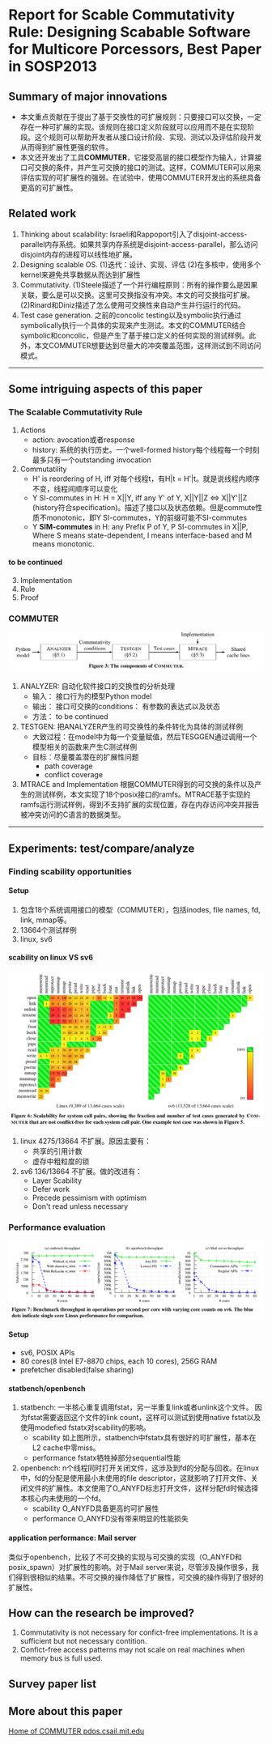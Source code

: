 # Report for Scable Commutativity Rule: Designing Scabable Software for Multicore Porcessors, Best Paper in SOSP2013
## Summary of major innovations
* 本文重点贡献在于提出了基于交换性的可扩展规则：只要接口可以交换，一定存在一种可扩展的实现。该规则在接口定义阶段就可以应用而不是在实现阶段。这个规则可以帮助开发者从接口设计阶段、实现、测试以及评估阶段开发从而得到扩展性更强的软件。
* 本文还开发出了工具**COMMUTER**，它接受高层的接口模型作为输入，计算接口可交换的条件，并产生可交换的接口的测试。这样，COMMUTER可以用来评估实现的可扩展性的强弱。在试验中，使用COMMUTER开发出的系统具备更高的可扩展性。
## Related work
1. Thinking about scalability: Israeli和Rappoport引入了disjoint-access-parallel内存系统。如果共享内存系统是disjoint-access-parallel，那么访问disjoint内存的进程可以线性地扩展。
2. Designing scalable OS. (1)迭代：设计、实现、评估 (2)在多核中，使用多个kernel来避免共享数据从而达到扩展性
3. Commutativity. (1)Steele描述了一个并行编程原则：所有的操作要么是因果关联，要么是可以交换。这里可交换指没有冲突。本文的可交换指可扩展。(2)Rinard和Diniz描述了怎么使用可交换性来自动产生并行运行的代码。
4. Test case generation. 之前的concolic testing以及symbolic执行通过symbolically执行一个具体的实现来产生测试。本文的COMMUTER结合symbolic和concolic，但是产生了基于接口定义的任何实现的测试样例。此外，本文COMMUTER想要达到尽量大的冲突覆盖范围，这样测试到不同访问模式。

---

## Some intriguing aspects of this paper
### The Scalable Commutativity Rule
1. Actions
    * action: avocation或者response
    * history: 系统的执行历史。一个well-formed history每个线程每一个时刻最多只有一个outstanding invocation
2. Commutatility
    + H' is reordering of H, iff 对每个线程t，有H|t = H'|t。就是说线程内顺序不变，线程间顺序可以变化
    + Y SI-commutes in H: H = X||Y, iff any Y' of Y, X||Y||Z <=> X||Y'||Z (history符合specification)。描述了接口以及状态依赖。但是commute性质不monotonic，即Y SI-commutes，Y的前缀可能不SI-commutes
    + Y **SIM-commutes** in H: any Prefix P of Y, P SI-commutes in X||P, Where S means state-dependent, I means interface-based and M means monotonic.
#### to be continued
3. Implementation
4. Rule
5. Proof

### COMMUTER
![Components of COMMUTER](figures/commuter/Components_of_COMMUTER.png)

1. ANALYZER: 自动化软件接口的交换性的分析处理
    + 输入： 接口行为的模型Python model
    + 输出： 接口可交换的conditions： 有参数的表达式以及状态
    + 方法： to be continued
2. TESTGEN: 把ANALYZER产生的可交换性的条件转化为具体的测试样例
    + 大致过程：在model中为每一个变量赋值，然后TESGGEN通过调用一个模型相关的函数来产生C测试样例
    + 目标：尽量覆盖潜在的扩展性问题
        + path coverage
        + conflict coverage
3. MTRACE and Implementation
根据COMMUTER得到的可交换的条件以及产生的测试样例，本文实现了18个posix接口的ramfs。MTRACE基于实现的ramfs运行测试样例，得到不支持扩展的实现位置，存在内存访问冲突并报告被冲突访问的C语言的数据类型。

---

## Experiments: test/compare/analyze
### Finding scability opportunities
#### Setup
1. 包含18个系统调用接口的模型（COMMUTER），包括inodes, file names, fd, link, mmap等。
2. 13664个测试样例
3. linux, sv6

#### scability on linux VS sv6
![Scability on Linux VS SV6](figures/commuter/Scability_linux_sv6.png)

1. linux 4275/13664 不扩展。原因主要有：
    + 共享的引用计数
    + 虚存中粗粒度的锁
2. sv6 136/13664 不扩展。做的改进有：
    + Layer Scability
    + Defer work
    + Precede pessimism with optimism
    + Don't read unless necessary

### Performance evaluation
![Benchmark throughput](figures/commuter/Benchmark_throughput.png)

#### Setup
+ sv6, POSIX APIs
+ 80 cores(8 Intel E7-8870 chips, each 10 cores), 256G RAM
+ prefetcher disabled(false sharing)

#### statbench/openbench
1. statbench: 一半核心重复调用fstat，另一半重复link或者unlink这个文件。 因为fstat需要返回这个文件的link count，这样可以测试到使用native fstat以及使用modefied fstatx对scability的影响。
    + scability 如上图所示，statbench中fstatx具有很好的可扩展性，基本在L2 cache中零miss。
    + performance fstatx牺牲掉部分sequential性能
2. openbench: n个线程同时打开关闭文件，这涉及到fd的分配与回收。在linux中，fd的分配是使用最小未使用的file descriptor，这就影响了打开文件、关闭文件的扩展性。本文使用了O_ANYFD标志打开文件，这样分配fd时候选择本核心内未使用的一个fd。
    + scability O_ANYFD具备更高的可扩展性
    + performance O_ANYFD没有带来明显的性能损失

#### application performance: Mail server
类似于openbench，比较了不可交换的实现与可交换的实现（O_ANYFD和posix_spawn）对扩展性的影响。对于Mail server来说，尽管涉及操作很多，我们得到很相似的结果。不可交换的操作降低了扩展性，可交换的操作得到了很好的扩展性。

## How can the research be improved?
1. Commutativity is not necessary for confict-free implementations. It is a sufficient but not necessary contition.
2. Confict-free access patterns may not scale on real machines when memory bus is full used.

## Survey paper list

## More about this paper
[Home of COMMUTER pdos.csail.mit.edu](https://pdos.csail.mit.edu/archive/commuter/)

